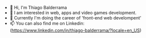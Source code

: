 - 👋 Hi, I'm Thiago Balderrama
- 👀 I am interested in web, apps and video games development.
- 🌱 Currently I'm doing the career of 'front-end web develompent'
- 📫 You can also find me on Linkedin: (https://www.linkedin.com/in/thiago-balderrama/?locale=en_US)
